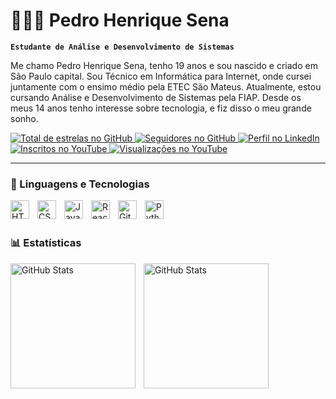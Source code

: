 # 👩🏻‍💻 Pedro Henrique Sena

**`Estudante de Análise e Desenvolvimento de Sistemas`**

Me chamo Pedro Henrique Sena, tenho 19 anos e sou nascido e criado em São Paulo capital. Sou Técnico em Informática para Internet, onde cursei juntamente com o ensimo médio pela ETEC São Mateus. Atualmente, estou cursando Análise e Desenvolvimento de Sistemas pela FIAP. Desde os meus 14 anos tenho interesse sobre tecnologia, e fiz disso o meu grande sonho. 

<p align="left">
    <a href="https://github.com/devpedrosena1">
        <img 
            alt="Total de estrelas no GitHub" 
            title="Total de estrelas no GitHub" 
            src="https://custom-icon-badges.demolab.com/github/stars/devpedrosena1?color=55960c&style=for-the-badge&labelColor=488207&logo=star&label=Estrelas"
        />
    </a>
    <a href="https://github.com/devpedrosena1">
        <img 
            alt="Seguidores no GitHub" 
            title="Me siga no GitHub" 
            src="https://custom-icon-badges.demolab.com/github/followers/devpedrosena1?color=236ad3&labelColor=1155ba&style=for-the-badge&logo=github&label=Seguidores&logoColor=white"
        />
    </a>
    <a href="https://www.linkedin.com/in/pedro-henrique-sena-a282b01ab">
        <img 
            alt="Perfil no LinkedIn" 
            title="Me conecte no LinkedIn" 
            src="https://img.shields.io/badge/LinkedIn-Conectar%21-blue?style=for-the-badge&logo=linkedin"
        />
    </a>
    <a href="https://www.youtube.com/@seu-canal">
        <img 
            alt="Inscritos no YouTube" 
            title="Se inscreva no meu canal do YouTube" 
            src="https://custom-icon-badges.demolab.com/youtube/channel/subscribers/seu-canal-id?color=FF0000&style=for-the-badge&logo=youtube&logoColor=white&label=Inscritos"
        />
    </a>
    <a href="https://www.youtube.com/@seu-canal">
        <img 
            alt="Visualizações no YouTube" 
            title="Visualizações no YouTube" 
            src="https://custom-icon-badges.demolab.com/youtube/channel/views/seu-canal-id?color=%23E1AD0E&logo=eye&logoColor=white&style=for-the-badge&labelColor=C79600&label=Visualizações"
        />
    </a>
</p>


---

### 🤖 Linguagens e Tecnologias

<img 
    align="left" 
    alt="HTML"
    title="HTML" 
    width="30px" 
    style="padding-right: 10px;" 
    src="https://cdn.jsdelivr.net/gh/devicons/devicon@latest/icons/html5/html5-original.svg" 
/>
<img 
    align="left" 
    alt="CSS" 
    title="CSS"
    width="30px" 
    style="padding-right: 10px;" 
    src="https://cdn.jsdelivr.net/gh/devicons/devicon@latest/icons/css3/css3-original.svg" 
/>
<img 
    align="left" 
    alt="JavaScript" 
    title="JavaScript"
    width="30px" 
    style="padding-right: 10px;" 
    src="https://cdn.jsdelivr.net/gh/devicons/devicon@latest/icons/javascript/javascript-original.svg" 
/>
<img 
    align="left" 
    alt="React"
    title="React" 
    width="30px" 
    style="padding-right: 10px;" 
    src="https://cdn.jsdelivr.net/gh/devicons/devicon@latest/icons/react/react-original.svg" 
/>
<img 
    align="left" 
    alt="Git" 
    title="Git"
    width="30px" 
    style="padding-right: 10px;" 
    src="https://cdn.jsdelivr.net/gh/devicons/devicon@latest/icons/git/git-original.svg" 
/>
<img 
    align="left" 
    alt="Python" 
    title="Python"
    width="30px" 
    style="padding-right: 10px;" 
    src="https://cdn.jsdelivr.net/gh/devicons/devicon@latest/icons/python/python-original.svg" 
/>

<br/>
<br/>

### 📊 Estatísticas

<p>
  <img 
    align="left" 
    alt="GitHub Stats" 
    height="200" 
    style="padding-right: 10px;" 
    src="https://github-readme-stats.vercel.app/api?username=Larissakich&show_icons=true&theme=tokyonight&include_all_commits=true&locale=pt-br" 
  />

<img 
      align="left" 
      alt="GitHub Stats" 
      height="200" 
      src="https://github-readme-stats.vercel.app/api/top-langs/?username=larissakich&theme=tokyonight&layout=compact&custom_title=Tecnologias&langs_count=9" 
  />

</p>
